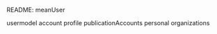 README: meanUser


usermodel
  account
  profile
  publicationAccounts
    personal
    organizations

